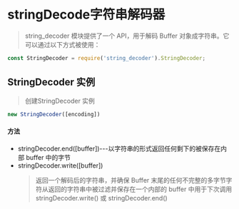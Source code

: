 # stringDecode字符串解码器

> string_decoder 模块提供了一个 API，用于解码 Buffer 对象成字符串。它可以通过以下方式被使用：
```js
const StringDecoder = require('string_decoder').StringDecoder;
```

## StringDecoder 实例
> 创建StringDecoder 实例
```js
new StringDecoder([encoding])
```
#### 方法
- stringDecoder.end([buffer])---以字符串的形式返回任何剩下的被保存在内部 buffer 中的字节
- stringDecoder.write([buffer])
  > 返回一个解码后的字符串，并确保 Buffer 末尾的任何不完整的多字节字符从返回的字符串中被过滤并保存在一个内部的 buffer 中用于下次调用 stringDecoder.write() 或 stringDecoder.end()
